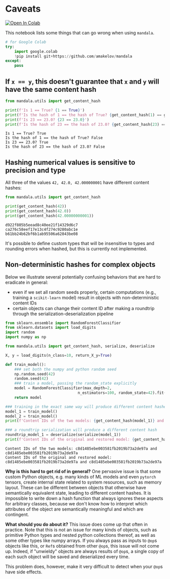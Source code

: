 # Caveats
<a href="https://colab.research.google.com/github/amakelov/mandala/blob/master/docs_notebooks/tutorials/gotchas.ipynb"> 
  <img src="https://colab.research.google.com/assets/colab-badge.svg" alt="Open In Colab"/> </a>

This notebook lists some things that can go wrong when using `mandala`.


```python
# for Google Colab
try:
    import google.colab
    !pip install git+https://github.com/amakelov/mandala
except:
    pass
```

## If `x == y`, this doesn't guarantee that `x` and `y` will have the same content hash


```python
from mandala.utils import get_content_hash

print(f'Is 1 == True? {1 == True}')
print(f'Is the hash of 1 == the hash of True? {get_content_hash(1) == get_content_hash(True)}')
print(f'Is 23 == 23.0? {23 == 23.0}')
print(f'Is the hash of 23 == the hash of 23.0? {get_content_hash(23) == get_content_hash(23.0)}')
```

    Is 1 == True? True
    Is the hash of 1 == the hash of True? False
    Is 23 == 23.0? True
    Is the hash of 23 == the hash of 23.0? False


## Hashing numerical values is sensitive to precision and type
All three of the values `42, 42.0, 42.000000001` have different content hashes:


```python
from mandala.utils import get_content_hash

print(get_content_hash(42))
print(get_content_hash(42.0))
print(get_content_hash(42.00000000001))
```

    d922f805b5eead8c40ee21f14329d6c7
    ca276c58eef17e13c4f274c9280abc1e
    b61bb24b62bf6b1ab95506a62843be08


It's possible to define custom types that will be insensitive to types and
rounding errors when hashed, but this is currently not implemented.

## Non-deterministic hashes for complex objects
Below we illustrate several potentially confusing behaviors that are hard to
eradicate in general:
- even if we set all random seeds properly, certain computations (e.g., training
a `scikit-learn` model) result in objects with non-deterministic content IDs
- certain objects can change their content ID after making a roundtrip through
the serialization-deserialization pipeline


```python
from sklearn.ensemble import RandomForestClassifier
from sklearn.datasets import load_digits
import random
import numpy as np

from mandala.utils import get_content_hash, serialize, deserialize

X, y = load_digits(n_class=10, return_X_y=True)

def train_model():
    ### set both the numpy and python random seed
    np.random.seed(42)
    random.seed(42)
    ### train a model, passing the random_state explicitly
    model = RandomForestClassifier(max_depth=2, 
                                n_estimators=100, random_state=42).fit(X, y)
    return model

### training in the exact same way will produce different content hashes
model_1 = train_model()
model_2 = train_model()
print(f'Content IDs of the two models: {get_content_hash(model_1)} and {get_content_hash(model_2)}')

### a roundtrip serialization will produce a different content hash
roundtrip_model_1 = deserialize(serialize(model_1))
print(f'Content IDs of the original and restored model: {get_content_hash(model_1)} and {get_content_hash(roundtrip_model_1)}')
```

    Content IDs of the two models: c8d1485ebe003581fb2019b73a2de97a and c8d1485ebe003581fb2019b73a2de97a
    Content IDs of the original and restored model: c8d1485ebe003581fb2019b73a2de97a and c8d1485ebe003581fb2019b73a2de97a


**Why is this hard to get rid of in general?** One pervasive issue is that some
custom Python objects, e.g. many kinds of ML models and even `pytorch` tensors,
create internal state related to system resources, such as memory layout. These 
can be different between objects that otherwise have semantically equivalent
state, leading to different content hashes. It is impossible to write down a
hash function that always ignores these aspects for arbitrary classes, because 
we don't know how to interpret which attributes of the object are semantically
meaningful and which are contingent.

**What should you do about it?** This issue does come up that often in practice.
Note that this is not an issue for many kinds of objects, such as primitive
Python types and nested python collections thereof, as well as some other types
like numpy arrays. If you always pass as inputs to `@op`s objects like this, or
`Ref`s obtained from other `@op`s, this issue will not come up. Indeed, if
"unwieldy" objects are always results of `@op`s, a single copy of each such
object will be saved and deserialized every time.

This problem does, however, make it very difficult to detect when your `@op`s
have side effects.
